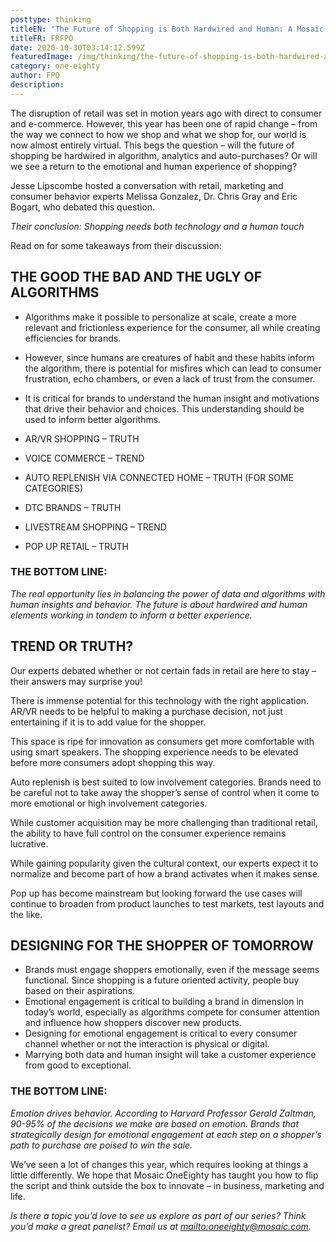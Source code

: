 ```yaml
---
posttype: thinking
titleEN: "The Future of Shopping is Both Hardwired and Human: A Mosaic OneEighty Session Recap"
titleFR: FRFPO
date: 2020-10-30T03:14:12.599Z
featuredImage: /img/thinking/the-future-of-shopping-is-both-hardwired-and-human.jpg
category: one-eighty
author: FPO
description: 
---
```


The disruption of retail was set in motion years ago with direct to consumer and e-commerce. However, this year has been one of rapid change – from the way we connect to how we shop and what we shop for, our world is now almost entirely virtual. This begs the question – will the future of shopping be hardwired in algorithm, analytics and auto-purchases? Or will we see a return to the emotional and human experience of shopping?

Jesse Lipscombe hosted a conversation with retail, marketing and consumer behavior experts Melissa Gonzalez, Dr. Chris Gray and Eric Bogart, who debated this question.

*Their conclusion: Shopping needs both technology and a human touch*

Read on for some takeaways from their discussion:

## THE GOOD THE BAD AND THE UGLY OF ALGORITHMS

* Algorithms make it possible to personalize at scale, create a more relevant and frictionless experience for the consumer, all while creating efficiencies for brands.
* However, since humans are creatures of habit and these habits inform the algorithm, there is potential for misfires which can lead to consumer frustration, echo chambers, or even a lack of trust from the consumer. ​
* It is critical for brands to understand the human insight and motivations that drive their behavior and choices. This understanding should be used to inform better algorithms.​

* AR/VR SHOPPING – TRUTH
* VOICE COMMERCE – TREND
* AUTO REPLENISH VIA CONNECTED HOME – TRUTH (FOR SOME CATEGORIES)
* DTC BRANDS – TRUTH
* LIVESTREAM SHOPPING – TREND
* POP UP RETAIL – TRUTH

### THE BOTTOM LINE:
*The real opportunity lies in balancing the power of data and algorithms with human insights and behavior. The future is about hardwired and human elements working in tandem to inform a better experience.*

## TREND OR TRUTH?

Our experts debated whether or not certain fads in retail are here to stay – their answers may surprise you!

There is immense potential for this technology with the right application. AR/VR needs to be helpful to making a purchase decision, not just entertaining if it is to add value for the shopper.

This space is ripe for innovation as consumers get more comfortable with using smart speakers. The shopping experience needs to be elevated before more consumers adopt shopping this way.

Auto replenish is best suited to low involvement categories. Brands need to be careful not to take away the shopper’s sense of control when it come to more emotional or high involvement categories.

While customer acquisition may be more challenging than traditional retail, the ability to have full control on the consumer experience remains lucrative.

While gaining popularity given the cultural context, our experts expect it to normalize and become part of how a brand activates when it makes sense.

Pop up has become mainstream but looking forward the use cases will continue to broaden from product launches to test markets, test layouts and the like.

## DESIGNING FOR THE SHOPPER OF TOMORROW

* Brands must engage shoppers emotionally, even if the message seems functional. Since shopping is a future oriented activity, people buy based on their aspirations.
* Emotional engagement is critical to building a brand in dimension in today’s world, especially as algorithms compete for consumer attention and influence how shoppers discover new products.
* Designing for emotional engagement is critical to every consumer channel whether or not the interaction is physical or digital.
* Marrying both data and human insight will take a customer experience from good to exceptional.

### THE BOTTOM LINE:
*Emotion drives behavior. According to Harvard Professor Gerald Zaltman, 90-95% of the decisions we make are based on emotion. Brands that strategically design for emotional engagement at each step on a shopper’s path to purchase are poised to win the sale.*

We’ve seen a lot of changes this year, which requires looking at things a little differently. We hope that Mosaic OneEighty has taught you how to flip the script and think outside the box to innovate – in business, marketing and life.

*Is there a topic you’d love to see us explore as part of our series? Think you’d make a great panelist? Email us at [mailto:oneeighty@mosaic.com](oneeighty@mosaic.com).*